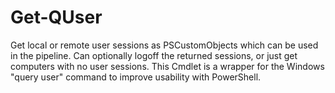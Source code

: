# Get-QUser

Get local or remote user sessions as PSCustomObjects which can be used in the pipeline. Can optionally logoff the returned sessions, or just get computers with no user sessions. This Cmdlet is a wrapper for the Windows "query user" command to improve usability with PowerShell.
